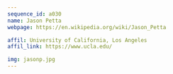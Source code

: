 ```yaml
---
sequence_id: a030
name: Jason Petta
webpage: https://en.wikipedia.org/wiki/Jason_Petta

affil: University of California, Los Angeles
affil_link: https://www.ucla.edu/

img: jasonp.jpg
---
```


